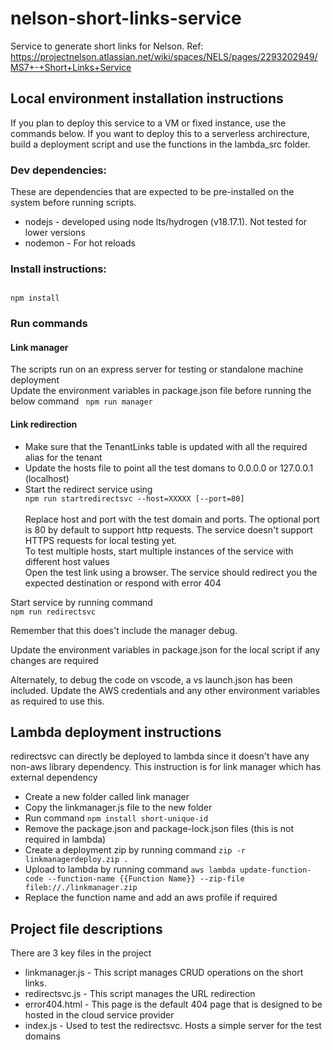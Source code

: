 # nelson-short-links-service
Service to generate short links for Nelson. Ref: https://projectnelson.atlassian.net/wiki/spaces/NELS/pages/2293202949/MS7+-+Short+Links+Service

## Local environment installation instructions
If you plan to deploy this service to a VM or fixed instance, use the commands below. If you want to deploy this to a serverless archirecture, build a deployment script and use the functions in the lambda_src folder.

### Dev dependencies:
These are dependencies that are expected to be pre-installed on the system before running scripts.
<ul>
<li>nodejs - developed using node lts/hydrogen (v18.17.1). Not tested for lower versions</li>
<li>nodemon - For hot reloads</li>
</ul>

### Install instructions:
<code>
npm install
</code>

### Run commands
#### Link manager
The scripts run on an express server for testing or standalone machine deployment<br>
Update the environment variables in package.json file before running the below command
<code>
npm run manager
</code>

#### Link redirection
<ul>
<li>Make sure that the TenantLinks table is updated with all the required alias for the tenant</li>
<li>Update the hosts file to point all the test domans to 0.0.0.0 or 127.0.0.1 (localhost)</li>
<li>Start the redirect service using 
<code>
npm run startredirectsvc --host=XXXXX [--port=80]
</code>
<br>Replace host and port with the test domain and ports. The optional port is 80 by default to support http requests. The service doesn't support HTTPS requests for local testing yet.
<br>To test multiple hosts, start multiple instances of the service with different host values
</li>
</li>Open the test link using a browser. The service should redirect you the expected destination or respond with error 404 
</ul>
Start service by running command
<code>
npm run redirectsvc<br>
</code>
Remember that this does't include the manager debug.

Update the environment variables in package.json for the local script if any changes are required

Alternately, to debug the code on vscode, a vs launch.json has been included. Update the AWS credentials and any other environment variables as required to use this.

## Lambda deployment instructions
redirectsvc can directly be deployed to lambda since it doesn't have any non-aws library dependency. This instruction is for link manager which has external dependency
- Create a new folder called link manager
- Copy the linkmanager.js file to the new folder
- Run command ```npm install short-unique-id```
- Remove the package.json and package-lock.json files (this is not required in lambda)
- Create a deployment zip by running command ```zip -r linkmanagerdeploy.zip .```
- Upload to lambda by running command ```aws lambda update-function-code --function-name {{Function Name}} --zip-file fileb://./linkmanager.zip```
- Replace the function name and add an aws profile if required

## Project file descriptions
There are 3 key files in the project
<ul>
    <li>linkmanager.js - This script manages CRUD operations on the short links. </li>
    <li>redirectsvc.js - This script manages the URL redirection </li>
    <li>error404.html - This page is the default 404 page that is designed to be hosted in the cloud service provider</li>
    <li>index.js - Used to test the redirectsvc. Hosts a simple server for the test domains </li>
</ul>